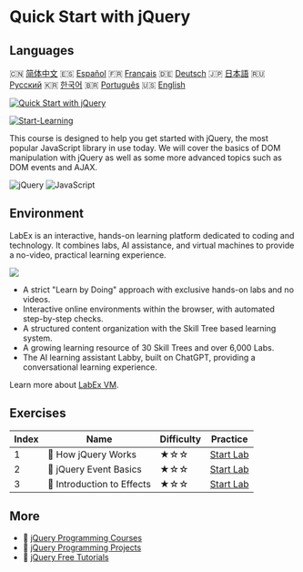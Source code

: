 # Quick Start with jQuery

## Languages

🇨🇳 [简体中文](README_zh.md) 🇪🇸 [Español](README_es.md) 🇫🇷 [Français](README_fr.md) 🇩🇪 [Deutsch](README_de.md) 🇯🇵 [日本語](README_ja.md) 🇷🇺 [Русский](README_ru.md) 🇰🇷 [한국어](README_ko.md) 🇧🇷 [Português](README_pt.md) 🇺🇸 [English](README.md) 

[![Quick Start with jQuery](https://cover-creator.labex.io/quick-start-with-jquery.png)](https://labex.io/en/courses/quick-start-with-jquery)

[![Start-Learning](https://img.shields.io/badge/Start-Learning-whitesmoke?style=for-the-badge)](https://labex.io/en/courses/quick-start-with-jquery)

This course is designed to help you get started with jQuery, the most popular JavaScript library in use today. We will cover the basics of DOM manipulation with jQuery as well as some more advanced topics such as DOM events and AJAX. 

![jQuery](https://img.shields.io/badge/jQuery-whitesmoke?style=for-the-badge&logo=jquery)
![JavaScript](https://img.shields.io/badge/JavaScript-whitesmoke?style=for-the-badge&logo=javascript)


## Environment

LabEx is an interactive, hands-on learning platform dedicated to coding and technology. It combines labs, AI assistance, and virtual machines to provide a no-video, practical learning experience.

![](https://tutorial-screenshot.getvm.io/images/vm-1725247253.png)

- A strict "Learn by Doing" approach with exclusive hands-on labs and no videos.
- Interactive online environments within the browser, with automated step-by-step checks.
- A structured content organization with the Skill Tree based learning system.
- A growing learning resource of 30 Skill Trees and over 6,000 Labs.
- The AI learning assistant Labby, built on ChatGPT, providing a conversational learning experience.

Learn more about [LabEx VM](https://support.labex.io/using-labex/virtual-machine).

## Exercises

|   Index | Name                       | Difficulty   | Practice                                                                                                    |
|---------|----------------------------|--------------|-------------------------------------------------------------------------------------------------------------|
|       1 | 📖 How jQuery Works        | ★☆☆          | <a target='_blank' href='https://labex.io/en/tutorials/jquery-how-jquery-works-153752'>Start Lab</a>        |
|       2 | 📖 jQuery Event Basics     | ★☆☆          | <a target='_blank' href='https://labex.io/en/tutorials/jquery-jquery-event-basics-153789'>Start Lab</a>     |
|       3 | 📖 Introduction to Effects | ★☆☆          | <a target='_blank' href='https://labex.io/en/tutorials/jquery-introduction-to-effects-153791'>Start Lab</a> |

## More

- 🔗 [jQuery Programming Courses](https://github.com/labex-labs/awesome-programming-courses)
- 🔗 [jQuery Programming Projects](https://github.com/labex-labs/awesome-programming-projects)
- 🔗 [jQuery Free Tutorials](https://github.com/labex-labs/jquery-free-tutorials)

